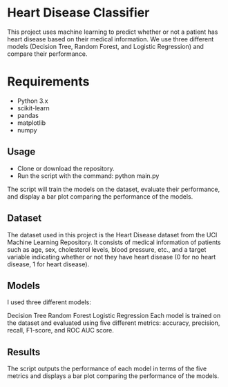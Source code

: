# Heart Disease Classifier

This project uses machine learning to predict whether or not a patient has heart disease based on their medical information. We use three different models (Decision Tree, Random Forest, and Logistic Regression) and compare their performance.

# Requirements

- Python 3.x
- scikit-learn
- pandas
- matplotlib
- numpy

## Usage

 - Clone or download the repository.
 - Run the script with the command: python main.py

The script will train the models on the dataset, evaluate their performance, and display a bar plot comparing the performance of the models.

## Dataset

The dataset used in this project is the Heart Disease dataset from the UCI Machine Learning Repository. It consists of medical information of patients such as age, sex, cholesterol levels, blood pressure, etc., and a target variable indicating whether or not they have heart disease (0 for no heart disease, 1 for heart disease).

## Models

I used three different models:

Decision Tree
Random Forest
Logistic Regression
Each model is trained on the dataset and evaluated using five different metrics: accuracy, precision, recall, F1-score, and ROC AUC score.

## Results

The script outputs the performance of each model in terms of the five metrics and displays a bar plot comparing the performance of the models.

